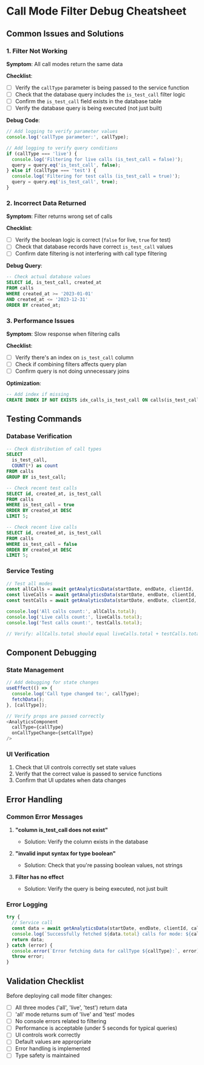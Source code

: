 # Call Mode Filter Debug Cheatsheet

## Common Issues and Solutions

### 1. Filter Not Working

**Symptom**: All call modes return the same data

**Checklist**:
- [ ] Verify the `callType` parameter is being passed to the service function
- [ ] Check that the database query includes the `is_test_call` filter logic
- [ ] Confirm the `is_test_call` field exists in the database table
- [ ] Verify the database query is being executed (not just built)

**Debug Code**:
```typescript
// Add logging to verify parameter values
console.log('callType parameter:', callType);

// Add logging to verify query conditions
if (callType === 'live') {
  console.log('Filtering for live calls (is_test_call = false)');
  query = query.eq('is_test_call', false);
} else if (callType === 'test') {
  console.log('Filtering for test calls (is_test_call = true)');
  query = query.eq('is_test_call', true);
}
```

### 2. Incorrect Data Returned

**Symptom**: Filter returns wrong set of calls

**Checklist**:
- [ ] Verify the boolean logic is correct (`false` for live, `true` for test)
- [ ] Check that database records have correct `is_test_call` values
- [ ] Confirm date filtering is not interfering with call type filtering

**Debug Query**:
```sql
-- Check actual database values
SELECT id, is_test_call, created_at 
FROM calls 
WHERE created_at >= '2023-01-01' 
AND created_at <= '2023-12-31'
ORDER BY created_at;
```

### 3. Performance Issues

**Symptom**: Slow response when filtering calls

**Checklist**:
- [ ] Verify there's an index on `is_test_call` column
- [ ] Check if combining filters affects query plan
- [ ] Confirm query is not doing unnecessary joins

**Optimization**:
```sql
-- Add index if missing
CREATE INDEX IF NOT EXISTS idx_calls_is_test_call ON calls(is_test_call);
```

## Testing Commands

### Database Verification

```sql
-- Check distribution of call types
SELECT 
  is_test_call,
  COUNT(*) as count
FROM calls 
GROUP BY is_test_call;

-- Check recent test calls
SELECT id, created_at, is_test_call
FROM calls 
WHERE is_test_call = true 
ORDER BY created_at DESC 
LIMIT 5;

-- Check recent live calls
SELECT id, created_at, is_test_call
FROM calls 
WHERE is_test_call = false 
ORDER BY created_at DESC 
LIMIT 5;
```

### Service Testing

```typescript
// Test all modes
const allCalls = await getAnalyticsData(startDate, endDate, clientId, 'all');
const liveCalls = await getAnalyticsData(startDate, endDate, clientId, 'live');
const testCalls = await getAnalyticsData(startDate, endDate, clientId, 'test');

console.log('All calls count:', allCalls.total);
console.log('Live calls count:', liveCalls.total);
console.log('Test calls count:', testCalls.total);

// Verify: allCalls.total should equal liveCalls.total + testCalls.total
```

## Component Debugging

### State Management

```typescript
// Add debugging for state changes
useEffect(() => {
  console.log('Call type changed to:', callType);
  fetchData();
}, [callType]);

// Verify props are passed correctly
<AnalyticsComponent 
  callType={callType}
  onCallTypeChange={setCallType}
/>
```

### UI Verification

1. Check that UI controls correctly set state values
2. Verify that the correct value is passed to service functions
3. Confirm that UI updates when data changes

## Error Handling

### Common Error Messages

1. **"column is_test_call does not exist"**
   - Solution: Verify the column exists in the database

2. **"invalid input syntax for type boolean"**
   - Solution: Check that you're passing boolean values, not strings

3. **Filter has no effect**
   - Solution: Verify the query is being executed, not just built

### Error Logging

```typescript
try {
  // Service call
  const data = await getAnalyticsData(startDate, endDate, clientId, callType);
  console.log(`Successfully fetched ${data.total} calls for mode: ${callType}`);
  return data;
} catch (error) {
  console.error(`Error fetching data for callType ${callType}:`, error);
  throw error;
}
```

## Validation Checklist

Before deploying call mode filter changes:

- [ ] All three modes ('all', 'live', 'test') return data
- [ ] 'all' mode returns sum of 'live' and 'test' modes
- [ ] No console errors related to filtering
- [ ] Performance is acceptable (under 5 seconds for typical queries)
- [ ] UI controls work correctly
- [ ] Default values are appropriate
- [ ] Error handling is implemented
- [ ] Type safety is maintained
